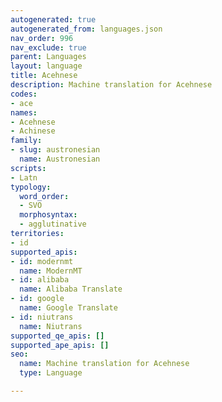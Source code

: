 ```yaml
---
autogenerated: true
autogenerated_from: languages.json
nav_order: 996
nav_exclude: true
parent: Languages
layout: language
title: Acehnese
description: Machine translation for Acehnese
codes:
- ace
names:
- Acehnese
- Achinese
family:
- slug: austronesian
  name: Austronesian
scripts:
- Latn
typology:
  word_order:
  - SVO
  morphosyntax:
  - agglutinative
territories:
- id
supported_apis:
- id: modernmt
  name: ModernMT
- id: alibaba
  name: Alibaba Translate
- id: google
  name: Google Translate
- id: niutrans
  name: Niutrans
supported_qe_apis: []
supported_ape_apis: []
seo:
  name: Machine translation for Acehnese
  type: Language

---
```


